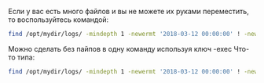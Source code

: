 Если у вас есть много файлов и вы не можете их руками переместить, то воспользуйтесь командой:
```bash
find /opt/mydir/logs/ -mindepth 1 -newermt '2018-03-12 00:00:00' ! -newermt '2018-03-14 23:59:59' | xargs -I list mv list /backup/mybackupdir/2018_03/
```

Можно сделать без пайпов в одну команду используя ключ -exec
Что-то типа:
```bash
find /opt/mydir/logs/ -mindepth 1 -newermt '2018-03-12 00:00:00' ! -newermt '2018-03-14 23:59:59' -exec mv {} /backup/mybackupdir/2018_03/
```
